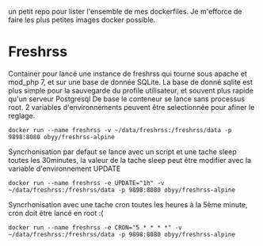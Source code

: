 un petit repo pour lister l'ensemble de mes dockerfiles. Je m'efforce de faire les plus petites images docker possible.
# Freshrss
Container pour lancé une instance de freshrss qui tourne sous apache et mod_php 7, et sur une base de donnée SQLite.
La base de donné sqlite est plus simple pour la sauvegarde du profile utilisateur, et souvent plus rapide qu'un serveur Postgresql
De base le conteneur se lance sans processus root.
2 variables d'environnements peuvent être selectionnée pour afiner le reglage.
```
docker run --name freshrss -v ~/data/freshrss:/freshrss/data -p 9898:8080 obyy/freshrss-alpine
```
Syncrhonisation par defaut se lance avec un script et une tache sleep toutes les 30minutes, la valeur de la tache sleep peut être modifier avec la variable d'environnement UPDATE

```
docker run --name freshrss -e UPDATE="1h" -v ~/data/freshrss:/freshrss/data -p 9898:8080 obyy/freshrss-alpine
```

Syncrhonisation avec une tache cron toutes les heures à la 5ème minute, cron doit être lancé en root :(
```
docker run --name freshrss -e CRON="5 * * * *" -v ~/data/freshrss:/freshrss/data -p 9898:8080 obyy/freshrss-alpine
```
